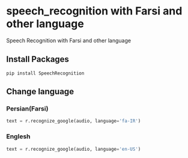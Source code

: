 # speech_recognition with Farsi and other language
 Speech Recognition with Farsi and other language

## Install Packages

```
pip install SpeechRecognition
```
## Change language
### Persian(Farsi)
```python
text = r.recognize_google(audio, language='fa-IR')
```
### Englesh
```python
text = r.recognize_google(audio, language='en-US')
```
